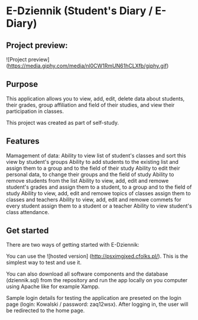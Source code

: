 # E-Dziennik (Student's Diary / E-Diary)

## Project preview:

![Project preview] (https://media.giphy.com/media/nl0CW1RmUN61hCLXfb/giphy.gif)

## Purpose
This application allows you to view, add, edit, delete data about students, their grades, group affiliation and field of their studies, and view their participation in classes. 

This project was created as part of self-study.

## Features
Mamagement of data:
Ability to view list of student's classes and sort this view by student's groups
Ability to add students to the existing list and assign them to a group and to the field of their study
Ability to edit their personal data, to change their groups and the field of study
Ability to remove students from the list
Ability to view, add, edit and remowe student's grades and assign them to a student, to a group and to the field of study
Ability to view, add, edit and remowe topics of classes assign them to classes and teachers
Ability to view, add, edit and remowe commets for every student assign them to a student or a teacher
Ability to view student's class attendance.

## Get started
There are two ways of getting started with E-Dziennik:

You can use the ![hosted version] (http://psximgjxed.cfolks.pl/). This is the simplest way to test and use it.

You can also download all software components and the database (dziennik.sql) from the repository and run the app locally on you computer using Apache like for example Xampp.

Sample login details for testing the application are preseted on the login page (login: Kowalski / password: zaq12wsx). After logging in, the user will be redirected to the home page.